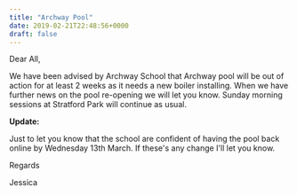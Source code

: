```yaml
---
title: "Archway Pool"
date: 2019-02-21T22:48:56+0000
draft: false
---
```

Dear All,

We have been advised by Archway School that Archway pool will be out of action for at least 2 weeks as it needs a new boiler installing. When we have further news on the pool re-opening we will let you know. Sunday morning sessions at Stratford Park will continue as usual.

**Update:**


Just to let you know that the school are confident of having the pool back online by Wednesday 13th March. If these's any change I'll let you know. 

Regards

Jessica

